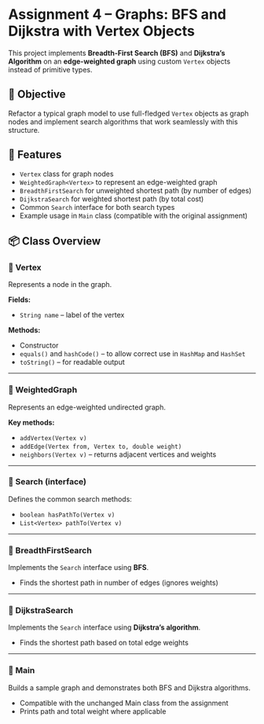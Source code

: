 # Assignment 4 – Graphs: BFS and Dijkstra with Vertex Objects

This project implements **Breadth-First Search (BFS)** and **Dijkstra’s Algorithm** on an **edge-weighted graph** using custom `Vertex` objects instead of primitive types.

## 📌 Objective

Refactor a typical graph model to use full-fledged `Vertex` objects as graph nodes and implement search algorithms that work seamlessly with this structure.

## 🧩 Features

- `Vertex` class for graph nodes
- `WeightedGraph<Vertex>` to represent an edge-weighted graph
- `BreadthFirstSearch` for unweighted shortest path (by number of edges)
- `DijkstraSearch` for weighted shortest path (by total cost)
- Common `Search` interface for both search types
- Example usage in `Main` class (compatible with the original assignment)

## 📦 Class Overview

### 🔹 Vertex
Represents a node in the graph.

**Fields:**
- `String name` – label of the vertex

**Methods:**
- Constructor
- `equals()` and `hashCode()` – to allow correct use in `HashMap` and `HashSet`
- `toString()` – for readable output

---

### 🔹 WeightedGraph<Vertex>
Represents an edge-weighted undirected graph.

**Key methods:**
- `addVertex(Vertex v)`
- `addEdge(Vertex from, Vertex to, double weight)`
- `neighbors(Vertex v)` – returns adjacent vertices and weights

---

### 🔹 Search (interface)
Defines the common search methods:

- `boolean hasPathTo(Vertex v)`
- `List<Vertex> pathTo(Vertex v)`

---

### 🔹 BreadthFirstSearch
Implements the `Search` interface using **BFS**.

- Finds the shortest path in number of edges (ignores weights)

---

### 🔹 DijkstraSearch
Implements the `Search` interface using **Dijkstra’s algorithm**.

- Finds the shortest path based on total edge weights

---

### 🔹 Main
Builds a sample graph and demonstrates both BFS and Dijkstra algorithms.

- Compatible with the unchanged Main class from the assignment
- Prints path and total weight where applicable

